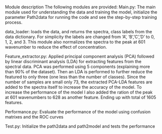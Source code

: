 

Module description
The following modules are provided:
Main.py: The main module used for understanding the data and training the model, initialize the parameter Path2data for running the code and see the step-by-step training process.

data_loader: loads the data, and returns the spectra, class labels from the data dictionary. For simplicity the labels are changed from ‘A’, ‘B’,’C’,’D’ to 0, 1, 2, and 3. This module also normalizes the spectra to the peak at 601 wavenumber to reduce the effect of concentration.

Feature_extractor.py: Applied principal component analysis (PCA) followed by linear discriminant analysis (LDA) for extracting features from the spectral data. PCA was performed using 5 components (explaining more than 90% of the dataset). Then an LDA is performed to further reduce the featured to only three (one less than the number of classes). Since the number of samples are small only 73, the extracted PCA-LDA features are added to the spectra itself to increase the accuracy of the model.
To increase the performance of the model I also added the ration of the peak at 601 wavenumbers to 628 as another feature. Ending up with total of 1605 features.

Performance.py: Evaluate the performance of the model using confusion matrixes and the ROC curves

Test.py: Initialize the path2data and path2model and tests the performance 
